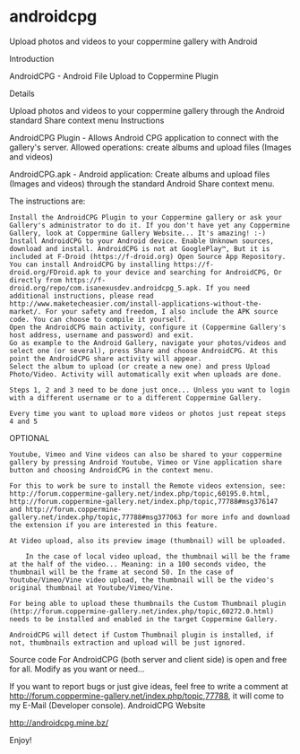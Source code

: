 # androidcpg

Upload photos and videos to your coppermine gallery with Android

Introduction

AndroidCPG - Android File Upload to Coppermine Plugin

Details

Upload photos and videos to your coppermine gallery through the Android standard Share context menu
Instructions

AndroidCPG Plugin - Allows Android CPG application to connect with the gallery's server. Allowed operations: create albums and upload files (Images and videos)

AndroidCPG.apk - Android application: Create albums and upload files (Images and videos) through the standard Android Share context menu.

The instructions are:

    Install the AndroidCPG Plugin to your Coppermine gallery or ask your Gallery's administrator to do it. If you don't have yet any Coppermine Gallery, look at Coppermine Gallery Website... It's amazing! :-)
    Install AndroidCPG to your Android device. Enable Unknown sources, download and install. AndroidCPG is not at GooglePlay™, But it is included at F-Droid (https://f-droid.org) Open Source App Repository. You can install AndroidCPG by installing https://f-droid.org/FDroid.apk to your device and searching for AndroidCPG, Or directly from https://f-droid.org/repo/com.isanexusdev.androidcpg_5.apk. If you need additional instructions, please read http://www.maketecheasier.com/install-applications-without-the-market/. For your safety and freedom, I also include the APK source code. You can choose to compile it yourself.
    Open the AndroidCPG main activity, configure it (Coppermine Gallery's host address, username and password) and exit.
    Go as example to the Android Gallery, navigate your photos/videos and select one (or several), press Share and choose AndroidCPG. At this point the AndroidCPG share activity will appear.
    Select the album to upload (or create a new one) and press Upload Photo/Video. Activity will automatically exit when uploads are done. 

    Steps 1, 2 and 3 need to be done just once... Unless you want to login with a different username or to a different Coppermine Gallery. 

    Every time you want to upload more videos or photos just repeat steps 4 and 5 

OPTIONAL

    Youtube, Vimeo and Vine videos can also be shared to your coppermine gallery by pressing Android Youtube, Vimeo or Vine application share button and choosing AndroidCPG in the context menu. 

    For this to work be sure to install the Remote videos extension, see: http://forum.coppermine-gallery.net/index.php/topic,60195.0.html, http://forum.coppermine-gallery.net/index.php/topic,77788#msg376147 and http://forum.coppermine-gallery.net/index.php/topic,77788#msg377063 for more info and download the extension if you are interested in this feature. 

    At Video upload, also its preview image (thumbnail) will be uploaded.

        In the case of local video upload, the thumbnail will be the frame at the half of the video... Meaning: in a 100 seconds video, the thumbnail will be the frame at second 50. In the case of Youtube/Vimeo/Vine video upload, the thumbnail will be the video's original thumbnail at Youtube/Vimeo/Vine. 

    For being able to upload these thumbnails the Custom Thumbnail plugin (http://forum.coppermine-gallery.net/index.php/topic,60272.0.html) needs to be installed and enabled in the target Coppermine Gallery. 

    AndroidCPG will detect if Custom Thumbnail plugin is installed, if not, thumbnails extraction and upload will be just ignored. 

Source code For AndroidCPG (both server and client side) is open and free for all. Modify as you want or need...

If you want to report bugs or just give ideas, feel free to write a comment at http://forum.coppermine-gallery.net/index.php/topic,77788, it will come to my E-Mail (Developer console).
AndroidCPG Website

http://androidcpg.mine.bz/

Enjoy!
